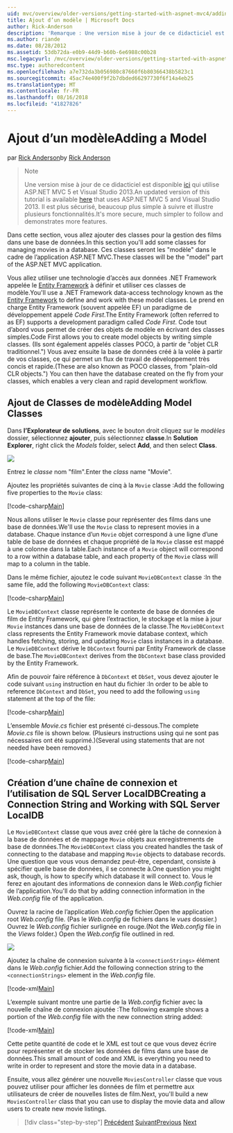 ```yaml
---
uid: mvc/overview/older-versions/getting-started-with-aspnet-mvc4/adding-a-model
title: Ajout d’un modèle | Microsoft Docs
author: Rick-Anderson
description: 'Remarque : Une version mise à jour de ce didacticiel est disponible ici qui utilise ASP.NET MVC 5 et Visual Studio 2013. Il est plus sécurisé, beaucoup plus simple à suivre et de démonstration...'
ms.author: riande
ms.date: 08/28/2012
ms.assetid: 53db72da-e0b9-44d9-b60b-6e6988c00b28
msc.legacyurl: /mvc/overview/older-versions/getting-started-with-aspnet-mvc4/adding-a-model
msc.type: authoredcontent
ms.openlocfilehash: a7e732da3b056980c87660f6b80366438b5823c1
ms.sourcegitcommit: 45ac74e400f9f2b7dbded66297730f6f14a4eb25
ms.translationtype: MT
ms.contentlocale: fr-FR
ms.lasthandoff: 08/16/2018
ms.locfileid: "41827826"
---
```

<a name="adding-a-model"></a><span data-ttu-id="c13a2-104">Ajout d’un modèle</span><span class="sxs-lookup"><span data-stu-id="c13a2-104">Adding a Model</span></span>
====================
<span data-ttu-id="c13a2-105">par [Rick Anderson](https://github.com/Rick-Anderson)</span><span class="sxs-lookup"><span data-stu-id="c13a2-105">by [Rick Anderson](https://github.com/Rick-Anderson)</span></span>

> > [!NOTE]
> > <span data-ttu-id="c13a2-106">Une version mise à jour de ce didacticiel est disponible [ici](../../getting-started/introduction/getting-started.md) qui utilise ASP.NET MVC 5 et Visual Studio 2013.</span><span class="sxs-lookup"><span data-stu-id="c13a2-106">An updated version of this tutorial is available [here](../../getting-started/introduction/getting-started.md) that uses ASP.NET MVC 5 and Visual Studio 2013.</span></span> <span data-ttu-id="c13a2-107">Il est plus sécurisé, beaucoup plus simple à suivre et illustre plusieurs fonctionnalités.</span><span class="sxs-lookup"><span data-stu-id="c13a2-107">It's more secure, much simpler to follow and demonstrates more features.</span></span>


<span data-ttu-id="c13a2-108">Dans cette section, vous allez ajouter des classes pour la gestion des films dans une base de données.</span><span class="sxs-lookup"><span data-stu-id="c13a2-108">In this section you'll add some classes for managing movies in a database.</span></span> <span data-ttu-id="c13a2-109">Ces classes seront les &quot;modèle&quot; dans le cadre de l’application ASP.NET MVC.</span><span class="sxs-lookup"><span data-stu-id="c13a2-109">These classes will be the &quot;model&quot; part of the ASP.NET MVC application.</span></span>

<span data-ttu-id="c13a2-110">Vous allez utiliser une technologie d’accès aux données .NET Framework appelée le [Entity Framework](https://msdn.microsoft.com/library/bb399572(VS.110).aspx) à définir et utiliser ces classes de modèle.</span><span class="sxs-lookup"><span data-stu-id="c13a2-110">You'll use a .NET Framework data-access technology known as the [Entity Framework](https://msdn.microsoft.com/library/bb399572(VS.110).aspx) to define and work with these model classes.</span></span> <span data-ttu-id="c13a2-111">Le prend en charge Entity Framework (souvent appelée EF) un paradigme de développement appelé *Code First*.</span><span class="sxs-lookup"><span data-stu-id="c13a2-111">The Entity Framework (often referred to as EF) supports a development paradigm called *Code First*.</span></span> <span data-ttu-id="c13a2-112">Code tout d’abord vous permet de créer des objets de modèle en écrivant des classes simples.</span><span class="sxs-lookup"><span data-stu-id="c13a2-112">Code First allows you to create model objects by writing simple classes.</span></span> <span data-ttu-id="c13a2-113">(Ils sont également appelés classes POCO, à partir de &quot;objet CLR traditionnel.&quot;) Vous avez ensuite la base de données créé à la volée à partir de vos classes, ce qui permet un flux de travail de développement très concis et rapide.</span><span class="sxs-lookup"><span data-stu-id="c13a2-113">(These are also known as POCO classes, from &quot;plain-old CLR objects.&quot;) You can then have the database created on the fly from your classes, which enables a very clean and rapid development workflow.</span></span>

## <a name="adding-model-classes"></a><span data-ttu-id="c13a2-114">Ajout de Classes de modèle</span><span class="sxs-lookup"><span data-stu-id="c13a2-114">Adding Model Classes</span></span>

<span data-ttu-id="c13a2-115">Dans **l’Explorateur de solutions**, avec le bouton droit cliquez sur le *modèles* dossier, sélectionnez **ajouter**, puis sélectionnez **classe**.</span><span class="sxs-lookup"><span data-stu-id="c13a2-115">In **Solution Explorer**, right click the *Models* folder, select **Add**, and then select **Class**.</span></span>

![](adding-a-model/_static/image1.png)

<span data-ttu-id="c13a2-116">Entrez le *classe* nom &quot;film&quot;.</span><span class="sxs-lookup"><span data-stu-id="c13a2-116">Enter the *class* name &quot;Movie&quot;.</span></span>

<span data-ttu-id="c13a2-117">Ajoutez les propriétés suivantes de cinq à la `Movie` classe :</span><span class="sxs-lookup"><span data-stu-id="c13a2-117">Add the following five properties to the `Movie` class:</span></span>

[!code-csharp[Main](adding-a-model/samples/sample1.cs)]

<span data-ttu-id="c13a2-118">Nous allons utiliser le `Movie` classe pour représenter des films dans une base de données.</span><span class="sxs-lookup"><span data-stu-id="c13a2-118">We'll use the `Movie` class to represent movies in a database.</span></span> <span data-ttu-id="c13a2-119">Chaque instance d’un `Movie` objet correspond à une ligne d’une table de base de données et chaque propriété de la `Movie` classe est mappé à une colonne dans la table.</span><span class="sxs-lookup"><span data-stu-id="c13a2-119">Each instance of a `Movie` object will correspond to a row within a database table, and each property of the `Movie` class will map to a column in the table.</span></span>

<span data-ttu-id="c13a2-120">Dans le même fichier, ajoutez le code suivant `MovieDBContext` classe :</span><span class="sxs-lookup"><span data-stu-id="c13a2-120">In the same file, add the following `MovieDBContext` class:</span></span>

[!code-csharp[Main](adding-a-model/samples/sample2.cs)]

<span data-ttu-id="c13a2-121">Le `MovieDBContext` classe représente le contexte de base de données de film de Entity Framework, qui gère l’extraction, le stockage et la mise à jour `Movie` instances dans une base de données de la classe.</span><span class="sxs-lookup"><span data-stu-id="c13a2-121">The `MovieDBContext` class represents the Entity Framework movie database context, which handles fetching, storing, and updating `Movie` class instances in a database.</span></span> <span data-ttu-id="c13a2-122">Le `MovieDBContext` dérive le `DbContext` fourni par Entity Framework de classe de base.</span><span class="sxs-lookup"><span data-stu-id="c13a2-122">The `MovieDBContext` derives from the `DbContext` base class provided by the Entity Framework.</span></span>

<span data-ttu-id="c13a2-123">Afin de pouvoir faire référence à `DbContext` et `DbSet`, vous devez ajouter le code suivant `using` instruction en haut du fichier :</span><span class="sxs-lookup"><span data-stu-id="c13a2-123">In order to be able to reference `DbContext` and `DbSet`, you need to add the following `using` statement at the top of the file:</span></span>

[!code-csharp[Main](adding-a-model/samples/sample3.cs)]

<span data-ttu-id="c13a2-124">L’ensemble *Movie.cs* fichier est présenté ci-dessous.</span><span class="sxs-lookup"><span data-stu-id="c13a2-124">The complete *Movie.cs* file is shown below.</span></span> <span data-ttu-id="c13a2-125">(Plusieurs instructions using qui ne sont pas nécessaires ont été supprimé.)</span><span class="sxs-lookup"><span data-stu-id="c13a2-125">(Several using statements that are not needed have been removed.)</span></span>

[!code-csharp[Main](adding-a-model/samples/sample4.cs)]

## <a name="creating-a-connection-string-and-working-with-sql-server-localdb"></a><span data-ttu-id="c13a2-126">Création d’une chaîne de connexion et l’utilisation de SQL Server LocalDB</span><span class="sxs-lookup"><span data-stu-id="c13a2-126">Creating a Connection String and Working with SQL Server LocalDB</span></span>

<span data-ttu-id="c13a2-127">Le `MovieDBContext` classe que vous avez créé gère la tâche de connexion à la base de données et de mappage `Movie` objets aux enregistrements de base de données.</span><span class="sxs-lookup"><span data-stu-id="c13a2-127">The `MovieDBContext` class you created handles the task of connecting to the database and mapping `Movie` objects to database records.</span></span> <span data-ttu-id="c13a2-128">Une question que vous vous demandez peut-être, cependant, consiste à spécifier quelle base de données, il se connecte à.</span><span class="sxs-lookup"><span data-stu-id="c13a2-128">One question you might ask, though, is how to specify which database it will connect to.</span></span> <span data-ttu-id="c13a2-129">Vous le ferez en ajoutant des informations de connexion dans le *Web.config* fichier de l’application.</span><span class="sxs-lookup"><span data-stu-id="c13a2-129">You'll do that by adding connection information in the *Web.config* file of the application.</span></span>

<span data-ttu-id="c13a2-130">Ouvrez la racine de l’application *Web.config* fichier.</span><span class="sxs-lookup"><span data-stu-id="c13a2-130">Open the application root *Web.config* file.</span></span> <span data-ttu-id="c13a2-131">(Pas le *Web.config* de fichiers dans le *vues* dossier.) Ouvrez le *Web.config* fichier surlignée en rouge.</span><span class="sxs-lookup"><span data-stu-id="c13a2-131">(Not the *Web.config* file in the *Views* folder.) Open the *Web.config* file outlined in red.</span></span>

![](adding-a-model/_static/image2.png)

<span data-ttu-id="c13a2-132">Ajoutez la chaîne de connexion suivante à la `<connectionStrings>` élément dans le *Web.config* fichier.</span><span class="sxs-lookup"><span data-stu-id="c13a2-132">Add the following connection string to the `<connectionStrings>` element in the *Web.config* file.</span></span>

[!code-xml[Main](adding-a-model/samples/sample5.xml)]

<span data-ttu-id="c13a2-133">L’exemple suivant montre une partie de la *Web.config* fichier avec la nouvelle chaîne de connexion ajoutée :</span><span class="sxs-lookup"><span data-stu-id="c13a2-133">The following example shows a portion of the *Web.config* file with the new connection string added:</span></span>

[!code-xml[Main](adding-a-model/samples/sample6.xml?highlight=6-9)]

<span data-ttu-id="c13a2-134">Cette petite quantité de code et le XML est tout ce que vous devez écrire pour représenter et de stocker les données de films dans une base de données.</span><span class="sxs-lookup"><span data-stu-id="c13a2-134">This small amount of code and XML is everything you need to write in order to represent and store the movie data in a database.</span></span>

<span data-ttu-id="c13a2-135">Ensuite, vous allez générer une nouvelle `MoviesController` classe que vous pouvez utiliser pour afficher les données de film et permettre aux utilisateurs de créer de nouvelles listes de film.</span><span class="sxs-lookup"><span data-stu-id="c13a2-135">Next, you'll build a new `MoviesController` class that you can use to display the movie data and allow users to create new movie listings.</span></span>

> [!div class="step-by-step"]
> <span data-ttu-id="c13a2-136">[Précédent](adding-a-view.md)
> [Suivant](accessing-your-models-data-from-a-controller.md)</span><span class="sxs-lookup"><span data-stu-id="c13a2-136">[Previous](adding-a-view.md)
[Next](accessing-your-models-data-from-a-controller.md)</span></span>
